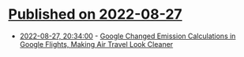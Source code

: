 # [Published on 2022-08-27](index.md)

* [2022-08-27, 20:34:00](https://tech.slashdot.org/story/22/08/27/0541227/google-changed-emission-calculations-in-google-flights-making-air-travel-look-cleaner?utm_source=rss1.0mainlinkanon&utm_medium=feed) - [Google Changed Emission Calculations in Google Flights, Making Air Travel Look Cleaner](https://tech.slashdot.org/story/22/08/27/0541227/google-changed-emission-calculations-in-google-flights-making-air-travel-look-cleaner?utm_source=rss1.0mainlinkanon&utm_medium=feed)
